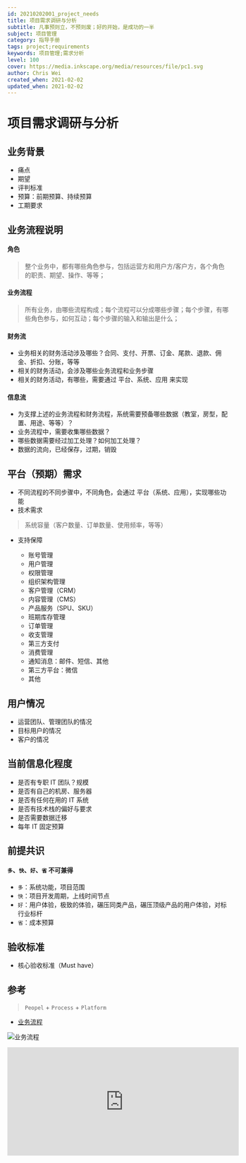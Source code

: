 ```yaml
---
id: 20210202001_project_needs
title: 项目需求调研与分析
subtitle: 凡事预则立，不预则废；好的开始，是成功的一半
subject: 项目管理
category: 指导手册
tags: project;requirements
keywords: 项目管理;需求分析
level: 100
cover: https://media.inkscape.org/media/resources/file/pc1.svg
author: Chris Wei
created_when: 2021-02-02
updated_when: 2021-02-02
---
```


# 项目需求调研与分析

## 业务背景

- 痛点
- 期望
- 评判标准
- 预算：前期预算、持续预算
- 工期要求

## 业务流程说明

####	角色

> 整个业务中，都有哪些角色参与，包括运营方和用户方/客户方，各个角色的职责、期望、操作、等等；

####	业务流程

> 所有业务，由哪些流程构成；每个流程可以分成哪些步骤；每个步骤，有哪些角色参与，如何互动；每个步骤的输入和输出是什么；

#### 财务流

-	业务相关的财务活动涉及哪些？合同、支付、开票、订金、尾款、退款、佣金、折扣、分账，等等
-	相关的财务活动，会涉及哪些业务流程和业务步骤
-	相关的财务活动，有哪些，需要通过 平台、系统、应用 来实现

#### 信息流

-	为支撑上述的业务流程和财务流程，系统需要预备哪些数据（教室，房型，配置、用途、等等）？
-	业务流程中，需要收集哪些数据？
-	哪些数据需要经过加工处理？如何加工处理？
-	数据的流向，已经保存，过期，销毁

## 平台（预期）需求

-	不同流程的不同步骤中，不同角色，会通过 平台（系统、应用），实现哪些功能
- 技术需求

> 系统容量（客户数量、订单数量、使用频率，等等）

- 支持保障

  + 账号管理
  + 用户管理
  + 权限管理
  + 组织架构管理
  + 客户管理（CRM）
  + 内容管理（CMS）
  + 产品服务（SPU、SKU）
  + 班期库存管理
  + 订单管理
  + 收支管理
  + 第三方支付
  + 消费管理
  + 通知消息：邮件、短信、其他
  + 第三方平台：微信
  + 其他

## 用户情况

-	运营团队、管理团队的情况
-	目标用户的情况
-	客户的情况

## 当前信息化程度

- 是否有专职 IT 团队？规模
- 是否有自己的机房、服务器
- 是否有任何在用的 IT 系统
- 是否有技术栈的偏好与要求
- 是否需要数据迁移
- 每年 IT 固定预算

## 前提共识

#### `多`、`快`、`好`、`省` 不可兼得

- `多`：系统功能，项目范围
- `快`：项目开发周期，上线时间节点
- `好`：用户体验，极致的体验，碾压同类产品，碾压顶级产品的用户体验，对标行业标杆
- `省`：成本预算

## 验收标准

- 核心验收标准（Must have）

## 参考

> `Peopel` + `Process` + `Platform`

- [业务流程](https://www.processon.com/view/link/5ef91bfa1e0853263748aa46)

![业务流程](http://assets.processon.com/chart_image/5ef91bf97d9c0844203a1317.png)

<iframe id="embed_dom" name="embed_dom" frameborder="0" style="display:block;width:525px; height:245px;" src="https://www.processon.com/embed/5ef91bf97d9c0844203a1314"></iframe>
